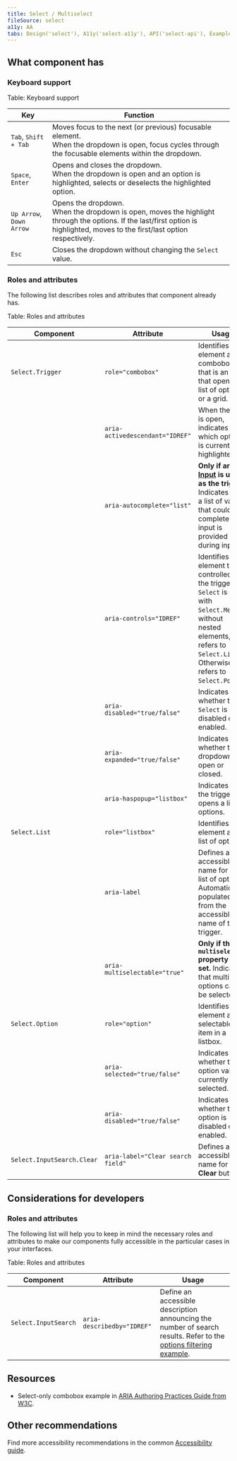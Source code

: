 ```yaml
---
title: Select / Multiselect
fileSource: select
a11y: AA
tabs: Design('select'), A11y('select-a11y'), API('select-api'), Example('select-code'), Changelog('select-changelog')
---
```


## What component has

### Keyboard support

Table: Keyboard support

| Key                                   | Function                                                                                                                                  |
| ------------------------------------- | ----------------------------------------------------------------------------------------------------------------------------------------- |
| `Tab`, <nobr>`Shift + Tab`</nobr>     | Moves focus to the next (or previous) focusable element. <br/>When the dropdown is open, focus cycles through the focusable elements within the dropdown.    |
| `Space`, `Enter`                      | Opens and closes the dropdown. <br/>When the dropdown is open and an option is highlighted, selects or deselects the highlighted option.      |
| `Up Arrow`, <nobr>`Down Arrow`</nobr> | Opens the dropdown. <br/>When the dropdown is open, moves the highlight through the options. If the last/first option is highlighted, moves to the first/last option respectively. |
| `Esc`                                 | Closes the dropdown without changing the `Select` value. |

### Roles and attributes

The following list describes roles and attributes that component already has.

Table: Roles and attributes

| Component            | Attribute                         | Usage                                                                                                                                                                 |
| -------------------- | --------------------------------- | --------------------------------------------------------------------------------------------------------------------------------------------------------------------- |
| `Select.Trigger`     | `role="combobox"`                 | Identifies the element as a combobox, that is an input that opens a list of options or a grid. |
|                      | `aria-activedescendant="IDREF"`   | When the list is open, indicates which option is currently highlighted. |
|                      | `aria-autocomplete="list"`        | **Only if an [Input](../input/input) is used as the trigger.** Indicates that a list of values that could complete the input is provided during input. |
|                      | `aria-controls="IDREF"`           | Identifies the element that's controlled by the trigger. If `Select` is used with `Select.Menu` or without nested elements, refers to `Select.List`. Otherwise, refers to `Select.Popper`. |
|                      | `aria-disabled="true/false"`      | Indicates whether the `Select` is disabled or enabled. |
|                      | `aria-expanded="true/false"`      | Indicates whether the dropdown is open or closed. |
|                      | `aria-haspopup="listbox"`         | Indicates that the trigger opens a list of options. |
| `Select.List`        | `role="listbox"`                  | Identifies the element as a list of options. |
|                      | `aria-label`                      | Defines an accessible name for the list of options. Automatically populated from the accessible name of the trigger. |
|                      | `aria-multiselectable="true"`     | **Only if the `multiselect` property is set.** Indicates that multiple options can be selected. |
| `Select.Option`      | `role="option"`                   | Identifies the element as a selectable item in a listbox. |
|                      | `aria-selected="true/false"`      | Indicates whether the option value is currently selected. |
|                      | `aria-disabled="true/false"`      | Indicates whether the option is disabled or enabled.  |
| `Select.InputSearch.Clear` | `aria-label="Clear search field"` | Defines an accessible name for the **Clear** button. |

<!-- * For information about the dropdown behavior see [Keyboard support for dropdown](/core-principles/a11y/a11y-keyboard#keyboard_support_for_popper). -->

## Considerations for developers

### Roles and attributes

The following list will help you to keep in mind the necessary roles and attributes to make our components fully accessible in the particular cases in your interfaces.

Table: Roles and attributes

| Component            | Attribute                       | Usage                                                                                         |
| -------------------- | ------------------------------- | --------------------------------------------------------------------------------------------- |
| `Select.InputSearch` | `aria-describedby="IDREF"`      | Define an accessible description announcing the number of search results. Refer to the [options filtering example](./select-code.md#options-filtering). |

## Resources

* Select-only combobox example in [ARIA Authoring Practices Guide from W3C](https://www.w3.org/WAI/ARIA/apg/example-index/combobox/combobox-select-only.html).

## Other recommendations

Find more accessibility recommendations in the common [Accessibility guide](/core-principles/a11y/a11y).

<!--@include: ./select-a11y-report.md-->
